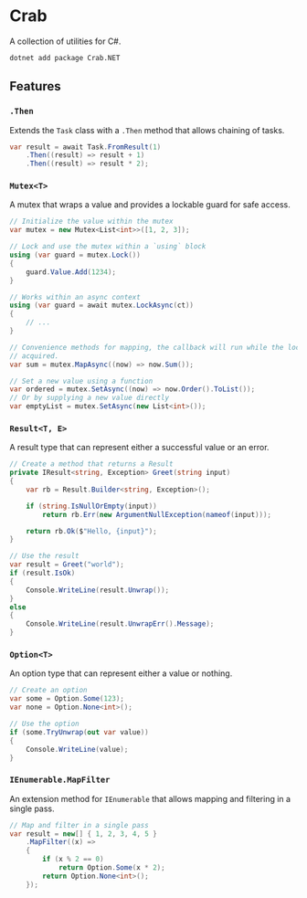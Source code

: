 # Crab

A collection of utilities for C#.

```sh
dotnet add package Crab.NET
```

## Features

### `.Then`

Extends the `Task` class with a `.Then` method that allows chaining of tasks.

```csharp
var result = await Task.FromResult(1)
    .Then((result) => result + 1)
    .Then((result) => result * 2);
```

### `Mutex<T>`

A mutex that wraps a value and provides a lockable guard for safe access.

```csharp
// Initialize the value within the mutex
var mutex = new Mutex<List<int>>([1, 2, 3]);

// Lock and use the mutex within a `using` block
using (var guard = mutex.Lock())
{
    guard.Value.Add(1234);
}

// Works within an async context
using (var guard = await mutex.LockAsync(ct))
{
    // ...
}

// Convenience methods for mapping, the callback will run while the lock is
// acquired.
var sum = mutex.MapAsync((now) => now.Sum());

// Set a new value using a function
var ordered = mutex.SetAsync((now) => now.Order().ToList());
// Or by supplying a new value directly
var emptyList = mutex.SetAsync(new List<int>());
```

### `Result<T, E>`

A result type that can represent either a successful value or an error.

```csharp
// Create a method that returns a Result
private IResult<string, Exception> Greet(string input)
{
    var rb = Result.Builder<string, Exception>();

    if (string.IsNullOrEmpty(input))
        return rb.Err(new ArgumentNullException(nameof(input)));

    return rb.Ok($"Hello, {input}");
}

// Use the result
var result = Greet("world");
if (result.IsOk)
{
    Console.WriteLine(result.Unwrap());
}
else
{
    Console.WriteLine(result.UnwrapErr().Message);
}
```

### `Option<T>`

An option type that can represent either a value or nothing.

```csharp
// Create an option
var some = Option.Some(123);
var none = Option.None<int>();

// Use the option
if (some.TryUnwrap(out var value))
{
    Console.WriteLine(value);
}
```

### `IEnumerable.MapFilter`

An extension method for `IEnumerable` that allows mapping and filtering in a
single pass.

```csharp
// Map and filter in a single pass
var result = new[] { 1, 2, 3, 4, 5 }
    .MapFilter((x) =>
    {
        if (x % 2 == 0)
            return Option.Some(x * 2);
        return Option.None<int>();
    });
```
